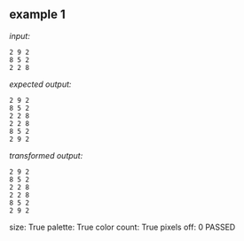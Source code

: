
## example 1
*input:*
```
2 9 2
8 5 2
2 2 8
```
*expected output:*
```
2 9 2
8 5 2
2 2 8
2 2 8
8 5 2
2 9 2
```
*transformed output:*
```
2 9 2
8 5 2
2 2 8
2 2 8
8 5 2
2 9 2
```
size: True
palette: True
color count: True
pixels off: 0
PASSED
